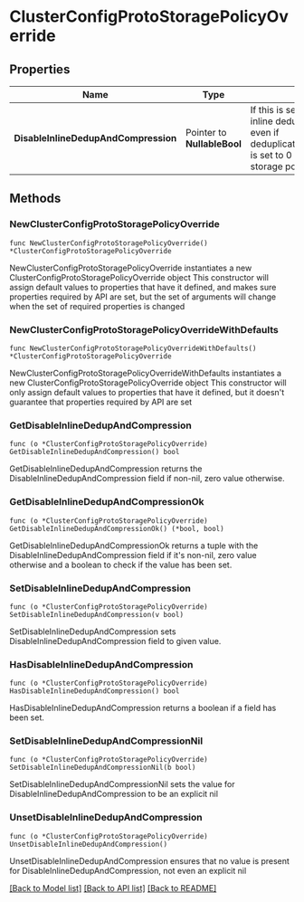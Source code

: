 # ClusterConfigProtoStoragePolicyOverride

## Properties

Name | Type | Description | Notes
------------ | ------------- | ------------- | -------------
**DisableInlineDedupAndCompression** | Pointer to **NullableBool** | If this is set to true, we will not do inline dedup and compression even if deduplicate_compress_delay_secs is set to 0 in the view box&#39;s storage policy. | [optional] 

## Methods

### NewClusterConfigProtoStoragePolicyOverride

`func NewClusterConfigProtoStoragePolicyOverride() *ClusterConfigProtoStoragePolicyOverride`

NewClusterConfigProtoStoragePolicyOverride instantiates a new ClusterConfigProtoStoragePolicyOverride object
This constructor will assign default values to properties that have it defined,
and makes sure properties required by API are set, but the set of arguments
will change when the set of required properties is changed

### NewClusterConfigProtoStoragePolicyOverrideWithDefaults

`func NewClusterConfigProtoStoragePolicyOverrideWithDefaults() *ClusterConfigProtoStoragePolicyOverride`

NewClusterConfigProtoStoragePolicyOverrideWithDefaults instantiates a new ClusterConfigProtoStoragePolicyOverride object
This constructor will only assign default values to properties that have it defined,
but it doesn't guarantee that properties required by API are set

### GetDisableInlineDedupAndCompression

`func (o *ClusterConfigProtoStoragePolicyOverride) GetDisableInlineDedupAndCompression() bool`

GetDisableInlineDedupAndCompression returns the DisableInlineDedupAndCompression field if non-nil, zero value otherwise.

### GetDisableInlineDedupAndCompressionOk

`func (o *ClusterConfigProtoStoragePolicyOverride) GetDisableInlineDedupAndCompressionOk() (*bool, bool)`

GetDisableInlineDedupAndCompressionOk returns a tuple with the DisableInlineDedupAndCompression field if it's non-nil, zero value otherwise
and a boolean to check if the value has been set.

### SetDisableInlineDedupAndCompression

`func (o *ClusterConfigProtoStoragePolicyOverride) SetDisableInlineDedupAndCompression(v bool)`

SetDisableInlineDedupAndCompression sets DisableInlineDedupAndCompression field to given value.

### HasDisableInlineDedupAndCompression

`func (o *ClusterConfigProtoStoragePolicyOverride) HasDisableInlineDedupAndCompression() bool`

HasDisableInlineDedupAndCompression returns a boolean if a field has been set.

### SetDisableInlineDedupAndCompressionNil

`func (o *ClusterConfigProtoStoragePolicyOverride) SetDisableInlineDedupAndCompressionNil(b bool)`

 SetDisableInlineDedupAndCompressionNil sets the value for DisableInlineDedupAndCompression to be an explicit nil

### UnsetDisableInlineDedupAndCompression
`func (o *ClusterConfigProtoStoragePolicyOverride) UnsetDisableInlineDedupAndCompression()`

UnsetDisableInlineDedupAndCompression ensures that no value is present for DisableInlineDedupAndCompression, not even an explicit nil

[[Back to Model list]](../README.md#documentation-for-models) [[Back to API list]](../README.md#documentation-for-api-endpoints) [[Back to README]](../README.md)


